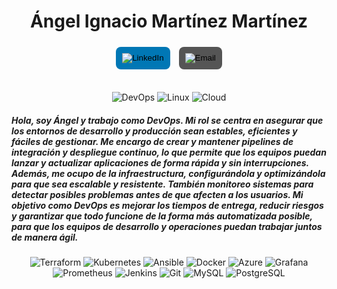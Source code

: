 <div align="center">
  <h1 align="center">Ángel Ignacio Martínez Martínez</h1>
  <div>
    <a href="https://github.com/AngelMartinezDevops" target="_blank" style="text-decoration: none;">
      <button style="background-color: #0077b5; border: none; border-radius: 8px; margin: 5px; cursor: pointer; padding: 10px;">
        <img src="https://img.icons8.com/ios-filled/24/ffffff/linkedin.png" alt="LinkedIn"/>
      </button>
      <button style="background-color: #555; border: none; border-radius: 8px; margin: 5px; cursor: pointer; padding: 10px;">
        <img src="https://img.icons8.com/ios-filled/24/ffffff/filled-message.png" alt="Email"/>
      </button>
    </a>
  </div>
  <br>
  <p align="center">
    <img src="https://img.shields.io/badge/DevOps-0A0A0A?style=for-the-badge&logo=devops&logoColor=white" alt="DevOps">
    <img src="https://img.shields.io/badge/Linux-FCC624?style=for-the-badge&logo=linux&logoColor=black" alt="Linux">
    <img src="https://img.shields.io/badge/Cloud-0078D4?style=for-the-badge&logo=cloud&logoColor=white" alt="Cloud">
  </p>
</div>

<p align="justify">
  <h5>Hola, soy Ángel y trabajo como DevOps. Mi rol se centra en asegurar que los entornos de desarrollo y producción sean estables, eficientes y fáciles de gestionar. Me encargo de crear y mantener pipelines de integración y despliegue continuo, lo que permite que los equipos puedan lanzar y actualizar aplicaciones de forma rápida y sin interrupciones. Además, me ocupo de la infraestructura, configurándola y optimizándola para que sea escalable y resistente. También monitoreo sistemas para detectar posibles problemas antes de que afecten a los usuarios. Mi objetivo como DevOps es mejorar los tiempos de entrega, reducir riesgos y garantizar que todo funcione de la forma más automatizada posible, para que los equipos de desarrollo y operaciones puedan trabajar juntos de manera ágil.</h5>
</p>

<div align="center">
  <img src="https://img.shields.io/badge/Terraform-623CE4?style=for-the-badge&logo=terraform&logoColor=white" alt="Terraform">
  <img src="https://img.shields.io/badge/Kubernetes-326CE5?style=for-the-badge&logo=kubernetes&logoColor=white" alt="Kubernetes">
  <img src="https://img.shields.io/badge/Ansible-EE0000?style=for-the-badge&logo=ansible&logoColor=white" alt="Ansible">
  <img src="https://img.shields.io/badge/Docker-2496ED?style=for-the-badge&logo=docker&logoColor=white" alt="Docker">
  <img src="https://img.shields.io/badge/Azure-0078D4?style=for-the-badge&logo=microsoft-azure&logoColor=white" alt="Azure">
  <img src="https://img.shields.io/badge/Grafana-F46800?style=for-the-badge&logo=grafana&logoColor=white" alt="Grafana">
  <img src="https://img.shields.io/badge/Prometheus-E6522C?style=for-the-badge&logo=prometheus&logoColor=white" alt="Prometheus">
  <img src="https://img.shields.io/badge/Jenkins-D24939?style=for-the-badge&logo=jenkins&logoColor=white" alt="Jenkins">
  <img src="https://img.shields.io/badge/Git-F05032?style=for-the-badge&logo=git&logoColor=white" alt="Git">
  <img src="https://img.shields.io/badge/MySQL-4479A1?style=for-the-badge&logo=mysql&logoColor=white" alt="MySQL">
  <img src="https://img.shields.io/badge/PostgreSQL-336791?style=for-the-badge&logo=postgresql&logoColor=white" alt="PostgreSQL">
</div>
